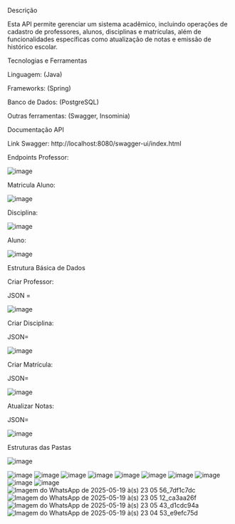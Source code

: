 Descrição

Esta API permite gerenciar um sistema acadêmico, incluindo operações de cadastro de professores, alunos, disciplinas e matrículas, além de funcionalidades específicas como atualização de notas e emissão de histórico escolar.

Tecnologias e Ferramentas

Linguagem: (Java)

Frameworks: (Spring)

Banco de Dados: (PostgreSQL)

Outras ferramentas: (Swagger, Insominia)



Documentação API

Link Swagger: http://localhost:8080/swagger-ui/index.html

Endpoints
Professor:

![image](https://github.com/user-attachments/assets/5271a61b-6532-4125-86c2-efe8e2a9f34f)

Matricula Aluno:

![image](https://github.com/user-attachments/assets/6bf10d8b-c0ff-4bfd-a72d-00af08ec2e81)

Disciplina:

![image](https://github.com/user-attachments/assets/5820549d-c212-45ea-b670-eb13230bf46e)

Aluno:

![image](https://github.com/user-attachments/assets/e438bc26-0857-4af9-8a8a-26f5525b747c)


Estrutura Básica de Dados

Criar Professor:

JSON = 

![image](https://github.com/user-attachments/assets/afea498b-1333-4ff2-ad2c-3924289b7d95)


Criar Disciplina:

JSON=

![image](https://github.com/user-attachments/assets/593a02b2-bb12-47f7-9d40-fa52d706de20)

Criar Matrícula:

JSON=

![image](https://github.com/user-attachments/assets/4d428f5f-0a7b-44ef-ac43-5573c515aee3)


Atualizar Notas:

JSON=

![image](https://github.com/user-attachments/assets/27770f80-d914-4746-80cb-1eb25b11f993)


Estruturas das Pastas


![image](https://github.com/user-attachments/assets/00051c27-f3fe-4c62-9f91-4abdee206160)




























![image](https://github.com/user-attachments/assets/b0bbaa92-8a66-44da-8b6a-62204b769dbd)
![image](https://github.com/user-attachments/assets/89f1105a-5745-4dfe-945f-cef59e8d5bb0)
![image](https://github.com/user-attachments/assets/7ce52926-03db-4472-8690-688ad32443ea)
![image](https://github.com/user-attachments/assets/4a2f0d67-9881-4a70-a360-d33d246d2388)
![image](https://github.com/user-attachments/assets/992f557e-82f2-4090-8349-e27f6212e0d9)
![image](https://github.com/user-attachments/assets/792e4c04-1f9e-4b5d-81c6-92fb6187f443)
![image](https://github.com/user-attachments/assets/a0e7a7ed-90a5-448d-9e5d-7e8029141649)
![image](https://github.com/user-attachments/assets/95947c18-6cc8-453b-9c74-bb7a1466a900)
![image](https://github.com/user-attachments/assets/9f359022-a6f1-4b72-b46e-5bed19816993)
![image](https://github.com/user-attachments/assets/31c7b06c-4ef5-417d-bac2-96421ac6c345)
![Imagem do WhatsApp de 2025-05-19 à(s) 23 05 56_7df1c7dc](https://github.com/user-attachments/assets/ccc5ede0-34b4-49c1-979e-eea0cf904216)
![Imagem do WhatsApp de 2025-05-19 à(s) 23 05 12_ca3aa26f](https://github.com/user-attachments/assets/9a3fb993-fa0e-44ee-9f4c-ee2d804e4913)
![Imagem do WhatsApp de 2025-05-19 à(s) 23 05 43_d1cdc94a](https://github.com/user-attachments/assets/56a43092-e854-4b07-8203-246b65887d77)
![Imagem do WhatsApp de 2025-05-19 à(s) 23 04 53_e9efc75d](https://github.com/user-attachments/assets/df2f9408-f50b-494c-8659-b18dffca6f6f)
